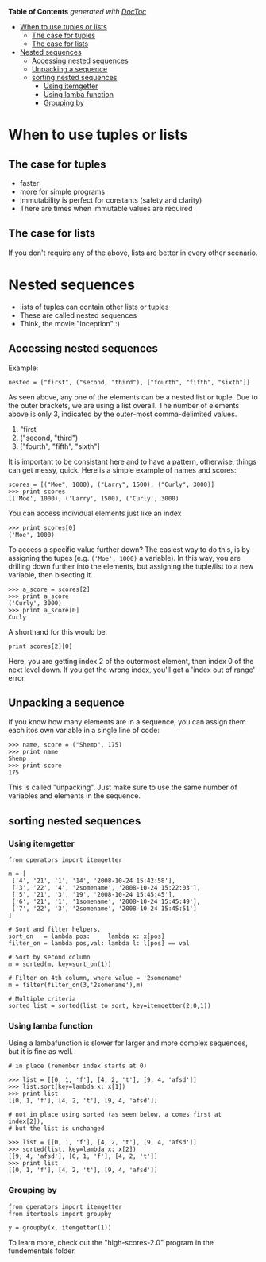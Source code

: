 <!-- START doctoc generated TOC please keep comment here to allow auto update -->
<!-- DON'T EDIT THIS SECTION, INSTEAD RE-RUN doctoc TO UPDATE -->
**Table of Contents**  *generated with [DocToc](https://github.com/thlorenz/doctoc)*

- [When to use tuples or lists](#when-to-use-tuples-or-lists)
  - [The case for tuples](#the-case-for-tuples)
  - [The case for lists](#the-case-for-lists)
- [Nested sequences](#nested-sequences)
  - [Accessing nested sequences](#accessing-nested-sequences)
  - [Unpacking a sequence](#unpacking-a-sequence)
  - [sorting nested sequences](#sorting-nested-sequences)
    - [Using itemgetter](#using-itemgetter)
    - [Using lamba function](#using-lamba-function)
    - [Grouping by](#grouping-by)

<!-- END doctoc generated TOC please keep comment here to allow auto update -->

# When to use tuples or lists

## The case for tuples

* faster
* more for simple programs
* immutability is perfect for constants (safety and clarity)
* There are times when immutable values are required

## The case for lists

If you don't require any of the above, lists are better in every other scenario.

# Nested sequences

* lists of tuples can contain other lists or tuples
* These are called nested sequences
* Think, the movie "Inception" :)

## Accessing nested sequences

Example:
```
nested = ["first", ("second, "third"), ["fourth", "fifth", "sixth"]]
```

As seen above, any one of the elements can be a nested list or tuple. Due to the outer brackets, we are using a list overall. The number of elements above is only 3, indicated by the outer-most comma-delimited values.

1. "first
2. ("second, "third")
3. ["fourth", "fifth", "sixth"]

It is important to be consistant here and to have a pattern, otherwise, things can get messy, quick. Here is a simple example of names and scores:

```
scores = [("Moe", 1000), ("Larry", 1500), ("Curly", 3000)]
>>> print scores
[('Moe', 1000), ('Larry', 1500), ('Curly', 3000)
```

You can access individual elements just like an index

```
>>> print scores[0]
('Moe', 1000)
```

To access a specific value further down? The easiest way to do this, is by assigning the tupes (e.g. `('Moe', 1000)` a variable). In this way, you are drilling down further into the elements, but assigning the tuple/list to a new variable, then bisecting it.

```
>>> a_score = scores[2]
>>> print a_score
('Curly', 3000)
>>> print a_score[0]
Curly
```

A shorthand for this would be:

```
print scores[2][0]
```

Here, you are getting index 2 of the outermost element, then index 0 of the next level down. If you get the wrong index, you'll get a 'index out of range' error.

## Unpacking a sequence

If you know how many elements are in a sequence, you can assign them each itos own variable in a single line of code:

```
>>> name, score = ("Shemp", 175)
>>> print name
Shemp
>>> print score
175
```

This is called "unpacking". Just make sure to use the same number of variables and elements in the sequence.

## sorting nested sequences

### Using itemgetter
```
from operators import itemgetter

m = [
 ['4', '21', '1', '14', '2008-10-24 15:42:58'], 
 ['3', '22', '4', '2somename', '2008-10-24 15:22:03'], 
 ['5', '21', '3', '19', '2008-10-24 15:45:45'], 
 ['6', '21', '1', '1somename', '2008-10-24 15:45:49'], 
 ['7', '22', '3', '2somename', '2008-10-24 15:45:51']
]

# Sort and filter helpers.
sort_on   = lambda pos:     lambda x: x[pos]
filter_on = lambda pos,val: lambda l: l[pos] == val

# Sort by second column
m = sorted(m, key=sort_on(1))

# Filter on 4th column, where value = '2somename'
m = filter(filter_on(3,'2somename'),m)

# Multiple criteria
sorted_list = sorted(list_to_sort, key=itemgetter(2,0,1))
```

### Using lamba function

Using a lambafunction is slower for larger and more complex sequences, but it is fine as well.
```
# in place (remember index starts at 0)

>>> list = [[0, 1, 'f'], [4, 2, 't'], [9, 4, 'afsd']]
>>> list.sort(key=lambda x: x[1])
>>> print list
[[0, 1, 'f'], [4, 2, 't'], [9, 4, 'afsd']]

# not in place using sorted (as seen below, a comes first at index[2]),
# but the list is unchanged

>>> list = [[0, 1, 'f'], [4, 2, 't'], [9, 4, 'afsd']]
>>> sorted(list, key=lambda x: x[2])
[[9, 4, 'afsd'], [0, 1, 'f'], [4, 2, 't']]
>>> print list
[[0, 1, 'f'], [4, 2, 't'], [9, 4, 'afsd']]

```

### Grouping by

```
from operators import itemgetter
from itertools import groupby

y = groupby(x, itemgetter(1))
```

To learn more, check out the "high-scores-2.0" program in the fundementals folder.
